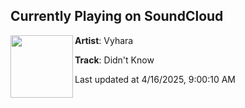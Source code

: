 ## Currently Playing on SoundCloud

[<img align="left" width="100" src="https://i1.sndcdn.com/artworks-rwrzhrZ1Hyy55XQZ-HEfL7A-t500x500.jpg">](https://soundcloud.com/vyharamusic/didntknow)

**Artist**: Vyhara 

**Track**: Didn't Know

Last updated at 4/16/2025, 9:00:10 AM
